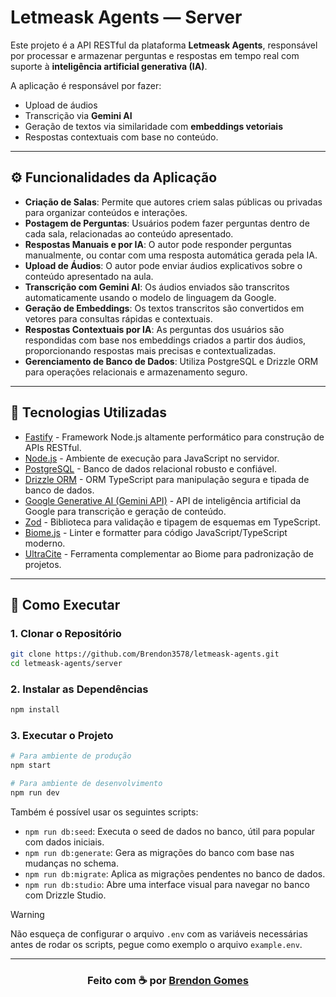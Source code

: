 # Letmeask Agents — Server

Este projeto é a API RESTful da plataforma **Letmeask Agents**, responsável por processar e armazenar perguntas e respostas em tempo real com suporte à **inteligência artificial generativa (IA)**.

A aplicação é responsável por fazer:

- Upload de áudios
- Transcrição via **Gemini AI**
- Geração de textos via similaridade com **embeddings vetoriais**
- Respostas contextuais com base no conteúdo.

---

## ⚙️ Funcionalidades da Aplicação

- **Criação de Salas**: Permite que autores criem salas públicas ou privadas para organizar conteúdos e interações.
- **Postagem de Perguntas**: Usuários podem fazer perguntas dentro de cada sala, relacionadas ao conteúdo apresentado.
- **Respostas Manuais e por IA**: O autor pode responder perguntas manualmente, ou contar com uma resposta automática gerada pela IA.
- **Upload de Áudios**: O autor pode enviar áudios explicativos sobre o conteúdo apresentado na aula.
- **Transcrição com Gemini AI**: Os áudios enviados são transcritos automaticamente usando o modelo de linguagem da Google.
- **Geração de Embeddings**: Os textos transcritos são convertidos em vetores para consultas rápidas e contextuais.
- **Respostas Contextuais por IA**: As perguntas dos usuários são respondidas com base nos embeddings criados a partir dos áudios, proporcionando respostas mais precisas e contextualizadas.
- **Gerenciamento de Banco de Dados**: Utiliza PostgreSQL e Drizzle ORM para operações relacionais e armazenamento seguro.

---

## 🧰 Tecnologias Utilizadas

- [Fastify](https://www.fastify.io/) - Framework Node.js altamente performático para construção de APIs RESTful.
- [Node.js](https://nodejs.org/) - Ambiente de execução para JavaScript no servidor.
- [PostgreSQL](https://www.postgresql.org/) - Banco de dados relacional robusto e confiável.
- [Drizzle ORM](https://orm.drizzle.team/) - ORM TypeScript para manipulação segura e tipada de banco de dados.
- [Google Generative AI (Gemini API)](https://ai.google.dev/) - API de inteligência artificial da Google para transcrição e geração de conteúdo.
- [Zod](https://zod.dev/) - Biblioteca para validação e tipagem de esquemas em TypeScript.
- [Biome.js](https://biomejs.dev/) - Linter e formatter para código JavaScript/TypeScript moderno.
- [UltraCite](https://github.com/ultracite/ultracite) - Ferramenta complementar ao Biome para padronização de projetos.

---

## 🚀 Como Executar

### 1. Clonar o Repositório

```bash
git clone https://github.com/Brendon3578/letmeask-agents.git
cd letmeask-agents/server
```

### 2. Instalar as Dependências

```bash
npm install
```

### 3. Executar o Projeto

```bash
# Para ambiente de produção
npm start

# Para ambiente de desenvolvimento
npm run dev
```

Também é possível usar os seguintes scripts:

- `npm run db:seed`: Executa o seed de dados no banco, útil para popular com dados iniciais.
- `npm run db:generate`: Gera as migrações do banco com base nas mudanças no schema.
- `npm run db:migrate`: Aplica as migrações pendentes no banco de dados.
- `npm run db:studio`: Abre uma interface visual para navegar no banco com Drizzle Studio.

> [!WARNING]
> Não esqueça de configurar o arquivo `.env` com as variáveis necessárias antes de rodar os scripts, pegue como exemplo o arquivo `example.env`.

---

<h3 align="center">
    Feito com ☕ por <a href="https://github.com/Brendon3578">Brendon Gomes</a>
</h3>
